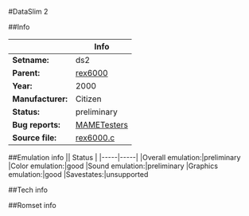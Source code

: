 #DataSlim 2

##Info

||Info|
|-----|-----|
|**Setname:**|ds2
|**Parent:**|[rex6000](rex6000.md)
|**Year:**|2000
|**Manufacturer:**|Citizen
|**Status:**|preliminary
|**Bug reports:**|[MAMETesters](http://mametesters.org/view_all_set.php?type=1&temporary=y&search=rex6000.c)
|**Source file:**|[rex6000.c](https://github.com/mamedev/mame/blob/master/src/mess/drivers/rex6000.c)

##Emulation info
|| Status |
|-----|-----|
|Overall emulation:|preliminary
|Color emulation:|good
|Sound emulation:|preliminary
|Graphics emulation:|good
|Savestates:|unsupported

##Tech info

##Romset info

<!--- START OF EDITED COMMENT DO NOT TOUCH TEXT ABOVE-->
